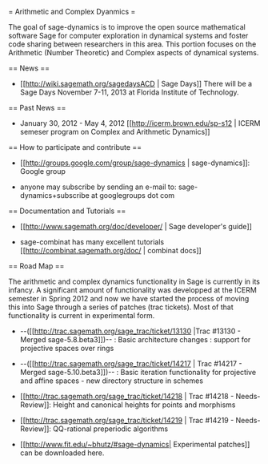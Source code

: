= Arithmetic and Complex Dyanmics =

The goal of sage-dynamics is to improve the open source mathematical software Sage for computer exploration in dynamical systems and foster code sharing between researchers in this area. This portion focuses on the Arithmetic (Number Theoretic) and Complex aspects of dynamical systems.

== News ==

 * [[http://wiki.sagemath.org/sagedaysACD | Sage Days]] There will be a Sage Days November 7-11, 2013 at Florida Institute of Technology.

== Past News ==

 * January 30, 2012 - May 4, 2012 [[http://icerm.brown.edu/sp-s12 | ICERM semeser program on Complex and Arithmetic Dynamics]]

== How to participate and contribute ==

 * [[http://groups.google.com/group/sage-dynamics | sage-dynamics]]: Google group

  * anyone may subscribe by sending an e-mail to: sage-dynamics+subscribe at googlegroups dot com

== Documentation and Tutorials ==

 * [[http://www.sagemath.org/doc/developer/ | Sage developer's guide]]
 
 * sage-combinat has many excellent tutorials [[http://combinat.sagemath.org/doc/ | combinat docs]]

== Road Map ==

The arithmetic and complex dynamics functionality in Sage is currently in its infancy. A significant amount of functionality was developped at the ICERM semester in Spring 2012 and now we have started the process of moving this into Sage through a series of patches (trac tickets). Most of that functionality is current in experimental form.

 *  --([[http://trac.sagemath.org/sage_trac/ticket/13130 |Trac #13130 - Merged sage-5.8.beta3]])-- : Basic architecture changes : support for projective spaces over rings

 * --([[http://trac.sagemath.org/sage_trac/ticket/14217 | Trac #14217 - Merged sage-5.10.beta3]])-- : Basic iteration functionality for projective and affine spaces - new directory structure in schemes

 * [[http://trac.sagemath.org/sage_trac/ticket/14218 | Trac #14218 - Needs-Review]]: Height and canonical heights for points and morphisms

 * [[http://trac.sagemath.org/sage_trac/ticket/14219 | Trac #14219 - Needs-Review]]: QQ-rational preperiodic algorithms

 * [[http://www.fit.edu/~bhutz/#sage-dynamics| Experimental patches]] can be downloaded here.
